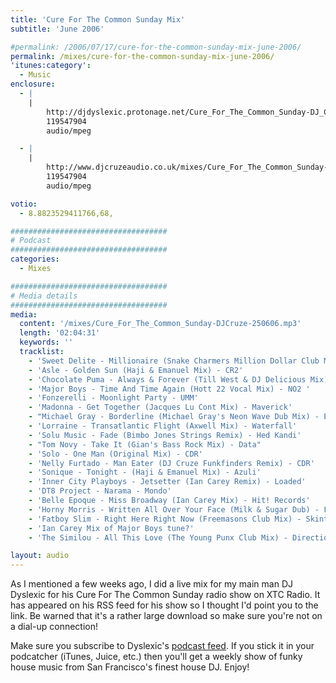 ```yaml
---
title: 'Cure For The Common Sunday Mix'
subtitle: 'June 2006'

#permalink: /2006/07/17/cure-for-the-common-sunday-mix-june-2006/
permalink: /mixes/cure-for-the-common-sunday-mix-june-2006/
'itunes:category':
  - Music
enclosure:
  - |
    |
        http://djdyslexic.protonage.net/Cure_For_The_Common_Sunday-DJ_CRUZE.mp3
        119547904
        audio/mpeg

  - |
    |
        http://www.djcruzeaudio.co.uk/mixes/Cure_For_The_Common_Sunday-DJCruze-250606.mp3
        119547904
        audio/mpeg

votio:
  - 8.8823529411766,68,

###################################
# Podcast
###################################
categories:
  - Mixes

###################################
# Media details
###################################
media:
  content: '/mixes/Cure_For_The_Common_Sunday-DJCruze-250606.mp3'
  length: '02:04:31'
  keywords: ''
  tracklist:
    - 'Sweet Delite - Millionaire (Snake Charmers Million Dollar Club Mix) - Flawless'
    - 'Asle - Golden Sun (Haji & Emanuel Mix) - CR2'
    - 'Chocolate Puma - Always & Forever (Till West & DJ Delicious Mix) - Positiva'
    - 'Major Boys - Time And Time Again (Hott 22 Vocal Mix) - NO2 '
    - 'Fonzerelli - Moonlight Party - UMM'
    - 'Madonna - Get Together (Jacques Lu Cont Mix) - Maverick'
    - "Michael Gray - Borderline (Michael Gray's Neon Wave Dub Mix) - Eye Industries"
    - 'Lorraine - Transatlantic Flight (Axwell Mix) - Waterfall'
    - 'Solu Music - Fade (Bimbo Jones Strings Remix) - Hed Kandi'
    - "Tom Novy - Take It (Gian's Bass Rock Mix) - Data"
    - 'Solo - One Man (Original Mix) - CDR'
    - 'Nelly Furtado - Man Eater (DJ Cruze Funkfinders Remix) - CDR'
    - 'Sonique - Tonight - (Haji & Emanuel Mix) - Azuli'
    - 'Inner City Playboys - Jetsetter (Ian Carey Remix) - Loaded'
    - 'DT8 Project - Narama - Mondo'
    - 'Belle Epoque - Miss Broadway (Ian Carey Mix) - Hit! Records'
    - 'Horny Morris - Written All Over Your Face (Milk & Sugar Dub) - Feverpitch'
    - 'Fatboy Slim - Right Here Right Now (Freemasons Club Mix) - Skint'
    - 'Ian Carey Mix of Major Boys tune?'
    - 'The Similou - All This Love (The Young Punx Club Mix) - Direction'

layout: audio
---
```


As I mentioned a few weeks ago, I did a live mix for my main man DJ Dyslexic for his Cure For The Common Sunday radio show on XTC Radio. It has appeared on his RSS feed for his show so I thought I'd point you to the link. Be warned that it's a rather large download so make sure you're not on a dial-up connection!

Make sure you subscribe to Dyslexic's [podcast feed][1]. If you stick it in your podcatcher (iTunes, Juice, etc.) then you'll get a weekly show of funky house music from San Francisco's finest house DJ. Enjoy!

[1]: http://feeds.feedburner.com/cureforthecommonsunday
